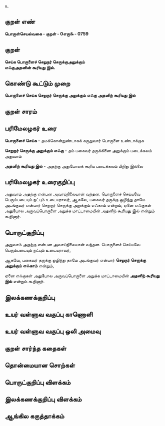 உ

## குறள் எண் 

**பொருள்செயல்வகை - குறள் - 0எரு௯ - 0759**

## குறள் 

**செய்க பொருளைச் செறுநர் செருக்குஅறுக்கும்  
எஃகுஅதனின் கூரியது இல்.**

## கொண்டு கூட்டும் முறை

**பொருளைச் செய்க செறுநர் செருக்கு அறுக்கும் எஃகு அதனிற் கூரியது இல்** 

## குறள் சாரம் 


## பரிமேலழகர் உரை

**பொருளைச் செய்க** - தமக்கொன்றுண்டாகக் கருதுவார் பொருளை உண்டாக்குக

**செறுநர் செருக்கு அறுக்கும் எஃகு** - தம் பகைவர் தருக்கினை அறுக்கும் படைக்கலம் அதுவாம்  

**அதனிற் கூரியது இல்** - அதற்கு அதுபோலக் கூரிய படைக்கலம் பிறிது இல்லை

## பரிமேலழகர் உரைகுறிப்பு   

அதுவாம் அதற்கு என்பன அவாய்நிலையான் வந்தன. பொருளைச் செய்யவே பெரும்படையும் நட்பும் உடையராவர், ஆகவே, பகைவர் தருக்கு ஒழிந்து தாமே அடங்குவர் என்பார் செறுநர் செருக்கு அறுக்கும் எஃகாம் என்றும், ஏனை எஃகுகள் அதுபோல அருவப்பொருளை அறுக்க மாட்டாமையின் அதனிற் கூரியது இல் என்றும் கூறினார்.

## பொருட்குறிப்பு 

அதுவாம் அதற்கு என்பன அவாய்நிலையான் வந்தன. பொருளைச் செய்யவே பெரும்படையும் நட்பும் உடையராவர், 

ஆகவே, பகைவர் தருக்கு ஒழிந்து தாமே அடங்குவர் என்பார் **செறுநர் செருக்கு அறுக்கும் எஃகாம்** என்றும், 

ஏனை எஃகுகள் அதுபோல அருவப்பொருளை அறுக்க மாட்டாமையின் **அதனிற் கூரியது இல்** என்றும் கூறினார்.

## இலக்கணக்குறிப்பு  


## உயர் வள்ளுவ வகுப்பு காணொளி


## உயர் வள்ளுவ வகுப்பு ஒலி அமைவு 

 
## குறள் சார்ந்த கதைகள் 


## தொன்மையான சொற்கள்


## பொருட்குறிப்பு விளக்கம்


## இலக்கணக்குறிப்பு விளக்கம்


## ஆங்கில கருத்தாக்கம் 


